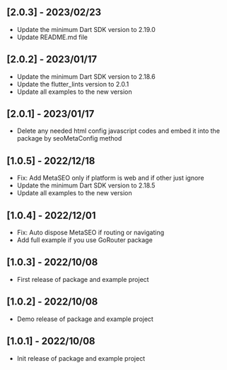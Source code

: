 ## [2.0.3] - 2023/02/23

* Update the minimum Dart SDK version to 2.19.0
* Update README.md file

## [2.0.2] - 2023/01/17

* Update the minimum Dart SDK version to 2.18.6
* Update the flutter_lints version to 2.0.1
* Update all examples to the new version

## [2.0.1] - 2023/01/17

* Delete any needed html config javascript codes and embed it into the package by seoMetaConfig method

## [1.0.5] - 2022/12/18

* Fix: Add MetaSEO only if platform is web and if other just ignore
* Update the minimum Dart SDK version to 2.18.5
* Update all examples to the new version

## [1.0.4] - 2022/12/01

* Fix: Auto dispose MetaSEO if routing or navigating
* Add full example if you use GoRouter package

## [1.0.3] - 2022/10/08

* First release of package and example project

## [1.0.2] - 2022/10/08

* Demo release of package and example project

## [1.0.1] - 2022/10/08

* Init release of package and example project
